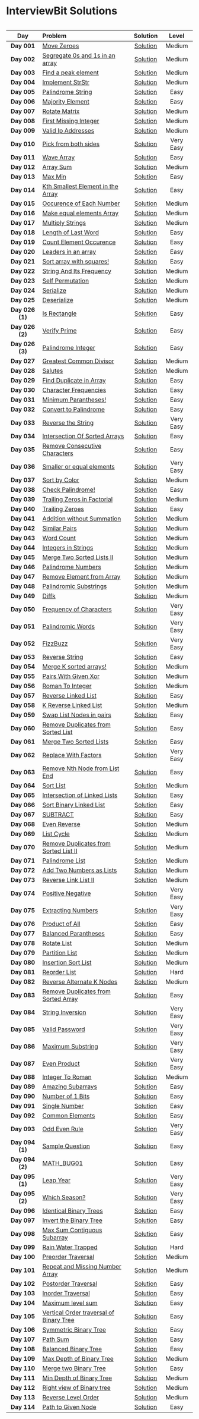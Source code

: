 # InterviewBit Solutions

<img src="https://www.interviewbit.com/blog/wp-content/uploads/2021/05/Interviewbit.png" alt="">

|  Day  |  Problem  |  Solution  |  Level  |
|:-----:|:-----------|:-----------:|:-------:|
|  **Day 001**  |  [Move Zeroes](https://www.interviewbit.com/problems/move-zeroes/)  |  [Solution](https://github.com/kishanrajput23/Scaler-365-Days-of-Code/blob/main/Problems/Day_001.cpp)  |  Medium  |
|  **Day 002**  |  [Segregate 0s and 1s in an array](https://www.interviewbit.com/problems/segregate-0s-and-1s-in-an-array/)  |  [Solution](https://github.com/kishanrajput23/Scaler-365-Days-of-Code/blob/main/Problems/Day_002.cpp)  |  Medium  |
|  **Day 003**  |  [Find a peak element](https://www.interviewbit.com/problems/find-a-peak-element/)  |  [Solution](https://github.com/kishanrajput23/Scaler-365-Days-of-Code/blob/main/Problems/Day_003.cpp)  |  Medium  |
|  **Day 004**  |  [Implement StrStr](https://www.interviewbit.com/problems/implement-strstr/)  |  [Solution](https://github.com/kishanrajput23/Scaler-365-Days-of-Code/blob/main/Problems/Day_004.cpp)  |  Medium  |
|  **Day 005**  |  [Palindrome String](https://www.interviewbit.com/problems/palindrome-string/)  |  [Solution](https://github.com/kishanrajput23/Scaler-365-Days-of-Code/blob/main/Problems/Day_005.cpp)  |  Easy  |
|  **Day 006**  |  [Majority Element](https://www.interviewbit.com/problems/majority-element/)  |  [Solution](https://github.com/kishanrajput23/Scaler-365-Days-of-Code/blob/main/Problems/Day_006.cpp)  |  Easy  |
|  **Day 007**  |  [Rotate Matrix](https://www.interviewbit.com/problems/rotate-matrix/)  |  [Solution](https://github.com/kishanrajput23/Scaler-365-Days-of-Code/blob/main/Problems/Day_007.cpp)  |  Medium  |
|  **Day 008**  |  [First Missing Integer](https://www.interviewbit.com/problems/first-missing-integer/)  |  [Solution](https://github.com/kishanrajput23/Scaler-365-Days-of-Code/blob/main/Problems/Day_008.cpp)  |  Medium  |
|  **Day 009**  |  [Valid Ip Addresses](https://www.interviewbit.com/problems/valid-ip-addresses/)  |  [Solution](https://github.com/kishanrajput23/Scaler-365-Days-of-Code/blob/main/Problems/Day_009.cpp)  |  Medium  |
|  **Day 010**  |  [Pick from both sides](https://www.interviewbit.com/problems/pick-from-both-sides/)  |  [Solution](https://github.com/kishanrajput23/Scaler-365-Days-of-Code/blob/main/Problems/Day_010.cpp)  |  Very Easy  |
|  **Day 011**  |  [Wave Array](https://www.interviewbit.com/problems/wave-array/)  |  [Solution](https://github.com/kishanrajput23/Scaler-365-Days-of-Code/blob/main/Problems/Day_011.cpp)  |  Easy  |
|  **Day 012**  |  [Array Sum](https://www.interviewbit.com/problems/array-sum/)  |  [Solution](https://github.com/kishanrajput23/Scaler-365-Days-of-Code/blob/main/Problems/Day_012.cpp)  |  Medium  |
|  **Day 013**  |  [Max Min](https://www.interviewbit.com/problems/max-min-05542f2f-69aa-4253-9cc7-84eb7bf739c4/)  |  [Solution](https://github.com/kishanrajput23/Scaler-365-Days-of-Code/blob/main/Problems/Day_013.cpp)  |  Easy  |
|  **Day 014**  |  [Kth Smallest Element in the Array](https://www.interviewbit.com/problems/kth-smallest-element-in-the-array/)  |  [Solution](https://github.com/kishanrajput23/Scaler-365-Days-of-Code/blob/main/Problems/Day_014.cpp)  |  Easy  |
|  **Day 015**  |  [Occurence of Each Number](https://www.interviewbit.com/problems/occurence-of-each-number/)  |  [Solution](https://github.com/kishanrajput23/Scaler-365-Days-of-Code/blob/main/Problems/Day_015.cpp)  |  Medium  |
|  **Day 016**  |  [Make equal elements Array](https://www.interviewbit.com/problems/make-equal-elements-array/)  |  [Solution](https://github.com/kishanrajput23/Scaler-365-Days-of-Code/blob/main/Problems/Day_016.cpp)  |  Medium  |
|  **Day 017**  |  [Multiply Strings](https://www.interviewbit.com/problems/multiply-strings/)  |  [Solution](https://github.com/kishanrajput23/Scaler-365-Days-of-Code/blob/main/Problems/Day_017.cpp)  |  Medium  |
|  **Day 018**  |  [Length of Last Word](https://www.interviewbit.com/problems/length-of-last-word/)  |  [Solution](https://github.com/kishanrajput23/Scaler-365-Days-of-Code/blob/main/Problems/Day_018.cpp)  |  Easy  |
|  **Day 019**  |  [Count Element Occurence](https://www.interviewbit.com/problems/count-element-occurence/)  |  [Solution](https://github.com/kishanrajput23/Scaler-365-Days-of-Code/blob/main/Problems/Day_019.cpp)  |  Easy  |
|  **Day 020**  |  [Leaders in an array](https://www.interviewbit.com/problems/leaders-in-an-array/)  |  [Solution](https://github.com/kishanrajput23/Scaler-365-Days-of-Code/blob/main/Problems/Day_020.cpp)  |  Easy  |
|  **Day 021**  |  [Sort array with squares!](https://www.interviewbit.com/problems/sort-array-with-squares/)  |  [Solution](https://github.com/kishanrajput23/Scaler-365-Days-of-Code/blob/main/Problems/Day_021.cpp)  |  Easy  |
|  **Day 022**  |  [String And Its Frequency](https://www.interviewbit.com/problems/string-and-its-frequency/)  |  [Solution](https://github.com/kishanrajput23/Scaler-365-Days-of-Code/blob/main/Problems/Day_022.cpp)  |  Medium  |
|  **Day 023**  |  [Self Permutation](https://www.interviewbit.com/problems/self-permutation/)  |  [Solution](https://github.com/kishanrajput23/Scaler-365-Days-of-Code/blob/main/Problems/Day_023.cpp)  |  Medium  |
|  **Day 024**  |  [Serialize](https://www.interviewbit.com/problems/serialize/)  |  [Solution](https://github.com/kishanrajput23/Scaler-365-Days-of-Code/blob/main/Problems/Day_024.cpp)  |  Medium  |
|  **Day 025**  |  [Deserialize](https://www.interviewbit.com/problems/deserialize/)  |  [Solution](https://github.com/kishanrajput23/Scaler-365-Days-of-Code/blob/main/Problems/Day_025.cpp)  |  Medium  |
|  **Day 026 (1)**  |  [Is Rectangle](https://www.interviewbit.com/problems/is-rectangle/)  |  [Solution](https://github.com/kishanrajput23/Scaler-365-Days-of-Code/blob/main/Problems/Day_026_1.cpp)  |  Easy  |
|  **Day 026 (2)**  |  [Verify Prime](https://www.interviewbit.com/problems/verify-prime/)  |  [Solution](https://github.com/kishanrajput23/Scaler-365-Days-of-Code/blob/main/Problems/Day_026_2.cpp)  |  Easy  |
|  **Day 026 (3)**  |  [Palindrome Integer](https://www.interviewbit.com/problems/palindrome-integer/)  |  [Solution](https://github.com/kishanrajput23/Scaler-365-Days-of-Code/blob/main/Problems/Day_026_3.cpp)  |  Easy  |
|  **Day 027**  |  [Greatest Common Divisor](https://www.interviewbit.com/problems/greatest-common-divisor/)  |  [Solution](https://github.com/kishanrajput23/Scaler-365-Days-of-Code/blob/main/Problems/Day_027.cpp)  |  Medium  |
|  **Day 028**  |  [Salutes](https://www.interviewbit.com/problems/salutes/)  |  [Solution](https://github.com/kishanrajput23/Scaler-365-Days-of-Code/blob/main/Problems/Day_028.cpp)  |  Medium  |
|  **Day 029**  |  [Find Duplicate in Array](https://www.interviewbit.com/problems/find-duplicate-in-array/)  |  [Solution](https://github.com/kishanrajput23/Scaler-365-Days-of-Code/blob/main/Problems/Day_029.cpp)  |  Easy  |
|  **Day 030**  |  [Character Frequencies](https://www.interviewbit.com/problems/character-frequencies/)  |  [Solution](https://github.com/kishanrajput23/Scaler-365-Days-of-Code/blob/main/Problems/Day_030.cpp)  |  Easy  |
|  **Day 031**  |  [Minimum Parantheses!](https://www.interviewbit.com/problems/minimum-parantheses/)  |  [Solution](https://github.com/kishanrajput23/Scaler-365-Days-of-Code/blob/main/Problems/Day_031.cpp)  |  Easy  |
|  **Day 032**  |  [Convert to Palindrome](https://www.interviewbit.com/problems/convert-to-palindrome/)  |  [Solution](https://github.com/kishanrajput23/Scaler-365-Days-of-Code/blob/main/Problems/Day_032.cpp)  |  Easy  |
|  **Day 033**  |  [Reverse the String](https://www.interviewbit.com/problems/reverse-the-string/)  |  [Solution](https://github.com/kishanrajput23/Scaler-365-Days-of-Code/blob/main/Problems/Day_033.cpp)  |  Very Easy  |
|  **Day 034**  |  [Intersection Of Sorted Arrays](https://www.interviewbit.com/problems/intersection-of-sorted-arrays/)  |  [Solution](https://github.com/kishanrajput23/Scaler-365-Days-of-Code/blob/main/Problems/Day_034.cpp)  |  Easy  |
|  **Day 035**  |  [Remove Consecutive Characters](https://www.interviewbit.com/problems/remove-consecutive-characters/)  |  [Solution](https://github.com/kishanrajput23/Scaler-365-Days-of-Code/blob/main/Problems/Day_035.cpp)  |  Easy  |
|  **Day 036**  |  [Smaller or equal elements](https://www.interviewbit.com/problems/smaller-or-equal-elements/)  |  [Solution](https://github.com/kishanrajput23/Scaler-365-Days-of-Code/blob/main/Problems/Day_036.cpp)  |  Very Easy  |
|  **Day 037**  |  [Sort by Color](https://www.interviewbit.com/problems/sort-by-color/)  |  [Solution](https://github.com/kishanrajput23/Scaler-365-Days-of-Code/blob/main/Problems/Day_037.cpp)  |  Medium  |
|  **Day 038**  |  [Check Palindrome!](https://www.interviewbit.com/problems/check-palindrome/)  |  [Solution](https://github.com/kishanrajput23/Scaler-365-Days-of-Code/blob/main/Problems/Day_038.cpp)  |  Easy  |
|  **Day 039**  |  [Trailing Zeros in Factorial](https://www.interviewbit.com/problems/trailing-zeros-in-factorial/)  |  [Solution](https://github.com/kishanrajput23/Scaler-365-Days-of-Code/blob/main/Problems/Day_039.cpp)  |  Medium  |
|  **Day 040**  |  [Trailing Zeroes](https://www.interviewbit.com/problems/trailing-zeroes/)  |  [Solution](https://github.com/kishanrajput23/Scaler-365-Days-of-Code/blob/main/Problems/Day_040.cpp)  |  Easy  |
|  **Day 041**  |  [Addition without Summation](https://www.interviewbit.com/problems/addition-without-summation/)  |  [Solution](https://github.com/kishanrajput23/Scaler-365-Days-of-Code/blob/main/Problems/Day_041.cpp)  |  Medium  |
|  **Day 042**  |  [Similar Pairs](https://www.interviewbit.com/problems/similar-pairs/)  |  [Solution](https://github.com/kishanrajput23/Scaler-365-Days-of-Code/blob/main/Problems/Day_042.cpp)  |  Medium  |
|  **Day 043**  |  [Word Count](https://www.interviewbit.com/problems/word-count/)  |  [Solution](https://github.com/kishanrajput23/Scaler-365-Days-of-Code/blob/main/Problems/Day_043.cpp)  |  Medium  |
|  **Day 044**  |  [Integers in Strings](https://www.interviewbit.com/problems/integers-in-strings/)  |  [Solution](https://github.com/kishanrajput23/Scaler-365-Days-of-Code/blob/main/Problems/Day_044.cpp)  |  Medium  |
|  **Day 045**  |  [Merge Two Sorted Lists II](https://www.interviewbit.com/problems/merge-two-sorted-lists-ii/)  |  [Solution](https://github.com/kishanrajput23/Scaler-365-Days-of-Code/blob/main/Problems/Day_045.cpp)  |  Medium  |
|  **Day 046**  |  [Palindrome Numbers](https://www.interviewbit.com/problems/palindrome-numbers/)  |  [Solution](https://github.com/kishanrajput23/Scaler-365-Days-of-Code/blob/main/Problems/Day_046.cpp)  |  Medium  |
|  **Day 047**  |  [Remove Element from Array](https://www.interviewbit.com/problems/remove-element-from-array/)  |  [Solution](https://github.com/kishanrajput23/Scaler-365-Days-of-Code/blob/main/Problems/Day_047.cpp)  |  Medium  |
|  **Day 048**  |  [Palindromic Substrings](https://www.interviewbit.com/problems/palindromic-substrings/)  |  [Solution](https://github.com/kishanrajput23/Scaler-365-Days-of-Code/blob/main/Problems/Day_048.cpp)  |  Medium  |
|  **Day 049**  |  [Diffk](https://www.interviewbit.com/problems/diffk/)  |  [Solution](https://github.com/kishanrajput23/Scaler-365-Days-of-Code/blob/main/Problems/Day_049.cpp)  |  Medium  |
|  **Day 050**  |  [Frequency of Characters](https://www.interviewbit.com/problems/frequency-of-characters/)  |  [Solution](https://github.com/kishanrajput23/Scaler-365-Days-of-Code/blob/main/Problems/Day_050.cpp)  |  Very Easy  |
|  **Day 051**  |  [Palindromic Words](https://www.interviewbit.com/problems/palindromic-words/)  |  [Solution](https://github.com/kishanrajput23/Scaler-365-Days-of-Code/blob/main/Problems/Day_051.cpp)  |  Very Easy  |
|  **Day 052**  |  [FizzBuzz](https://www.interviewbit.com/problems/fizzbuzz/)  |  [Solution](https://github.com/kishanrajput23/Scaler-365-Days-of-Code/blob/main/Problems/Day_052.cpp)  |  Very Easy  |
|  **Day 053**  |  [Reverse String](https://www.interviewbit.com/problems/reverse-string/)  |  [Solution](https://github.com/kishanrajput23/Scaler-365-Days-of-Code/blob/main/Problems/Day_053.cpp)  |  Easy  |
|  **Day 054**  |  [Merge K sorted arrays!](https://www.interviewbit.com/problems/merge-k-sorted-arrays/)  |  [Solution](https://github.com/kishanrajput23/Scaler-365-Days-of-Code/blob/main/Problems/Day_054.cpp)  |  Medium  |
|  **Day 055**  |  [Pairs With Given Xor](https://www.interviewbit.com/problems/pairs-with-given-xor/)  |  [Solution](https://github.com/kishanrajput23/Scaler-365-Days-of-Code/blob/main/Problems/Day_055.cpp)  |  Medium  |
|  **Day 056**  |  [Roman To Integer](https://www.interviewbit.com/problems/roman-to-integer/)  |  [Solution](https://github.com/kishanrajput23/Scaler-365-Days-of-Code/blob/main/Problems/Day_056.cpp)  |  Medium  |
|  **Day 057**  |  [Reverse Linked List](https://www.interviewbit.com/problems/reverse-linked-list/)  |  [Solution](https://github.com/kishanrajput23/Scaler-365-Days-of-Code/blob/main/Problems/Day_057.cpp)  |  Easy  |
|  **Day 058**  |  [K Reverse Linked List](https://www.interviewbit.com/problems/k-reverse-linked-list/)  |  [Solution](https://github.com/kishanrajput23/Scaler-365-Days-of-Code/blob/main/Problems/Day_058.cpp)  |  Medium  |
|  **Day 059**  |  [Swap List Nodes in pairs](https://www.interviewbit.com/problems/swap-list-nodes-in-pairs/)  |  [Solution](https://github.com/kishanrajput23/Scaler-365-Days-of-Code/blob/main/Problems/Day_059.cpp)  |  Easy  |
|  **Day 060**  |  [Remove Duplicates from Sorted List](https://www.interviewbit.com/problems/remove-duplicates-from-sorted-list/)  |  [Solution](https://github.com/kishanrajput23/Scaler-365-Days-of-Code/blob/main/Problems/Day_060.cpp)  |  Easy  |
|  **Day 061**  |  [Merge Two Sorted Lists](https://www.interviewbit.com/problems/merge-two-sorted-lists/)  |  [Solution](https://github.com/kishanrajput23/Scaler-365-Days-of-Code/blob/main/Problems/Day_061.cpp)  |  Easy  |
|  **Day 062**  |  [Replace With Factors](https://www.interviewbit.com/problems/replace-with-factors/)  |  [Solution](https://github.com/kishanrajput23/Scaler-365-Days-of-Code/blob/main/Problems/Day_062.cpp)  |  Very Easy  |
|  **Day 063**  |  [Remove Nth Node from List End](https://www.interviewbit.com/problems/remove-nth-node-from-list-end/)  |  [Solution](https://github.com/kishanrajput23/Scaler-365-Days-of-Code/blob/main/Problems/Day_063.cpp)  |  Easy  |
|  **Day 064**  |  [Sort List](https://www.interviewbit.com/problems/sort-list/)  |  [Solution](https://github.com/kishanrajput23/Scaler-365-Days-of-Code/blob/main/Problems/Day_064.cpp)  |  Medium  |
|  **Day 065**  |  [Intersection of Linked Lists](https://www.interviewbit.com/problems/intersection-of-linked-lists/)  |  [Solution](https://github.com/kishanrajput23/Scaler-365-Days-of-Code/blob/main/Problems/Day_065.cpp)  |  Easy  |
|  **Day 066**  |  [Sort Binary Linked List](https://www.interviewbit.com/problems/sort-binary-linked-list/)  |  [Solution](https://github.com/kishanrajput23/Scaler-365-Days-of-Code/blob/main/Problems/Day_066.cpp)  |  Easy  |
|  **Day 067**  |  [SUBTRACT](https://www.interviewbit.com/problems/subtract/)  |  [Solution](https://github.com/kishanrajput23/Scaler-365-Days-of-Code/blob/main/Problems/Day_067.cpp)  |  Easy  |
|  **Day 068**  |  [Even Reverse](https://www.interviewbit.com/problems/even-reverse/)  |  [Solution](https://github.com/kishanrajput23/Scaler-365-Days-of-Code/blob/main/Problems/Day_068.cpp)  |  Medium  |
|  **Day 069**  |  [List Cycle](https://www.interviewbit.com/problems/list-cycle/)  |  [Solution](https://github.com/kishanrajput23/Scaler-365-Days-of-Code/blob/main/Problems/Day_069.cpp)  |  Medium  |
|  **Day 070**  |  [Remove Duplicates from Sorted List II](https://www.interviewbit.com/problems/remove-duplicates-from-sorted-list-ii/)  |  [Solution](https://github.com/kishanrajput23/Scaler-365-Days-of-Code/blob/main/Problems/Day_070.cpp)  |  Medium  |
|  **Day 071**  |  [Palindrome List](https://www.interviewbit.com/problems/palindrome-list/)  |  [Solution](https://github.com/kishanrajput23/Scaler-365-Days-of-Code/blob/main/Problems/Day_071.cpp)  |  Medium  |
|  **Day 072**  |  [Add Two Numbers as Lists](https://www.interviewbit.com/problems/add-two-numbers-as-lists/)  |  [Solution](https://github.com/kishanrajput23/Scaler-365-Days-of-Code/blob/main/Problems/Day_072.cpp)  |  Medium  |
|  **Day 073**  |  [Reverse Link List II](https://www.interviewbit.com/problems/reverse-link-list-ii/)  |  [Solution](https://github.com/kishanrajput23/Scaler-365-Days-of-Code/blob/main/Problems/Day_073.cpp)  |  Medium  |
|  **Day 074**  |  [Positive Negative](https://www.interviewbit.com/problems/positive-negative/)  |  [Solution](https://github.com/kishanrajput23/Scaler-365-Days-of-Code/blob/main/Problems/Day_074.cpp)  |  Very Easy  |
|  **Day 075**  |  [Extracting Numbers](https://www.interviewbit.com/problems/extracting-numbers/)  |  [Solution](https://github.com/kishanrajput23/Scaler-365-Days-of-Code/blob/main/Problems/Day_075.cpp)  |  Very Easy  |
|  **Day 076**  |  [Product of All](https://www.interviewbit.com/problems/product-of-all/)  |  [Solution](https://github.com/kishanrajput23/Scaler-365-Days-of-Code/blob/main/Problems/Day_076.cpp)  |  Easy  |
|  **Day 077**  |  [Balanced Parantheses](https://www.interviewbit.com/problems/balanced-parantheses/)  |  [Solution](https://github.com/kishanrajput23/Scaler-365-Days-of-Code/blob/main/Problems/Day_077.cpp)  |  Easy  |
|  **Day 078**  |  [Rotate List](https://www.interviewbit.com/problems/rotate-list/)  |  [Solution](https://github.com/kishanrajput23/Scaler-365-Days-of-Code/blob/main/Problems/Day_078.cpp)  |  Medium  |
|  **Day 079**  |  [Partition List](https://www.interviewbit.com/problems/partition-list/)  |  [Solution](https://github.com/kishanrajput23/Scaler-365-Days-of-Code/blob/main/Problems/Day_079.cpp)  |  Medium  |
|  **Day 080**  |  [Insertion Sort List](https://www.interviewbit.com/problems/insertion-sort-list/)  |  [Solution](https://github.com/kishanrajput23/Scaler-365-Days-of-Code/blob/main/Problems/Day_080.cpp)  |  Medium  |
|  **Day 081**  |  [Reorder List](https://www.interviewbit.com/problems/reorder-list/)  |  [Solution](https://github.com/kishanrajput23/Scaler-365-Days-of-Code/blob/main/Problems/Day_081.cpp)  |  Hard  |
|  **Day 082**  |  [Reverse Alternate K Nodes](https://www.interviewbit.com/problems/reverse-alternate-k-nodes/)  |  [Solution](https://github.com/kishanrajput23/Scaler-365-Days-of-Code/blob/main/Problems/Day_082.cpp)  |  Medium  |
|  **Day 083**  |  [Remove Duplicates from Sorted Array](https://www.interviewbit.com/problems/remove-duplicates-from-sorted-array/)  |  [Solution](https://github.com/kishanrajput23/Scaler-365-Days-of-Code/blob/main/Problems/Day_083.cpp)  |  Easy  |
|  **Day 084**  |  [String Inversion](https://www.interviewbit.com/problems/string-inversion/)  |  [Solution](https://github.com/kishanrajput23/Scaler-365-Days-of-Code/blob/main/Problems/Day_084.cpp)  |  Very Easy  |
|  **Day 085**  |  [Valid Password](https://www.interviewbit.com/problems/valid-password/)  |  [Solution](https://github.com/kishanrajput23/Scaler-365-Days-of-Code/blob/main/Problems/Day_085.cpp)  |  Very Easy  |
|  **Day 086**  |  [Maximum Substring](https://www.interviewbit.com/problems/maximum-substring/)  |  [Solution](https://github.com/kishanrajput23/Scaler-365-Days-of-Code/blob/main/Problems/Day_086.cpp)  |  Very Easy  |
|  **Day 087**  |  [Even Product](https://www.interviewbit.com/problems/even-product/)  |  [Solution](https://github.com/kishanrajput23/Scaler-365-Days-of-Code/blob/main/Problems/Day_087.cpp)  |  Very Easy  |
|  **Day 088**  |  [Integer To Roman](https://www.interviewbit.com/problems/integer-to-roman/)  |  [Solution](https://github.com/kishanrajput23/Scaler-365-Days-of-Code/blob/main/Problems/Day_088.cpp)  |  Medium  |
|  **Day 089**  |  [Amazing Subarrays](https://www.interviewbit.com/problems/amazing-subarrays/)  |  [Solution](https://github.com/kishanrajput23/Scaler-365-Days-of-Code/blob/main/Problems/Day_089.cpp)  |  Easy  |
|  **Day 090**  |  [Number of 1 Bits](https://www.interviewbit.com/problems/number-of-1-bits/)  |  [Solution](https://github.com/kishanrajput23/Scaler-365-Days-of-Code/blob/main/Problems/Day_090.cpp)  |  Easy  |
|  **Day 091**  |  [Single Number](https://www.interviewbit.com/problems/single-number/)  |  [Solution](https://github.com/kishanrajput23/Scaler-365-Days-of-Code/blob/main/Problems/Day_091.cpp)  |  Easy  |
|  **Day 092**  |  [Common Elements](https://www.interviewbit.com/problems/common-elements/)  |  [Solution](https://github.com/kishanrajput23/Scaler-365-Days-of-Code/blob/main/Problems/Day_092.cpp)  |  Easy  |
|  **Day 093**  |  [Odd Even Rule](https://www.interviewbit.com/problems/odd-even-rule/)  |  [Solution](https://github.com/kishanrajput23/Scaler-365-Days-of-Code/blob/main/Problems/Day_093.cpp)  |  Very Easy  |
|  **Day 094 (1)**  |  [Sample Question](https://www.interviewbit.com/problems/sample-question/)  |  [Solution](https://github.com/kishanrajput23/Scaler-365-Days-of-Code/blob/main/Problems/Day_094_1.cpp)  |  Easy  |
|  **Day 094 (2)**  |  [MATH_BUG01](https://www.interviewbit.com/problems/mathbug01/)  |  [Solution](https://github.com/kishanrajput23/Scaler-365-Days-of-Code/blob/main/Problems/Day_094_2.cpp)  |  Easy  |
|  **Day 095 (1)**  |  [Leap Year](https://www.interviewbit.com/problems/leap-year/)  |  [Solution](https://github.com/kishanrajput23/Scaler-365-Days-of-Code/blob/main/Problems/Day_095_1.cpp)  |  Very Easy  |
|  **Day 095 (2)**  |  [Which Season?](https://www.interviewbit.com/problems/which-season/)  |  [Solution](https://github.com/kishanrajput23/Scaler-365-Days-of-Code/blob/main/Problems/Day_095_2.cpp)  |  Very Easy  |
|  **Day 096**  |  [Identical Binary Trees](https://www.interviewbit.com/problems/identical-binary-trees/)  |  [Solution](https://github.com/kishanrajput23/Scaler-365-Days-of-Code/blob/main/Problems/Day_096.cpp)  |  Easy  |
|  **Day 097**  |  [Invert the Binary Tree](https://www.interviewbit.com/problems/invert-the-binary-tree/)  |  [Solution](https://github.com/kishanrajput23/Scaler-365-Days-of-Code/blob/main/Problems/Day_097.cpp)  |  Easy  |
|  **Day 098**  |  [Max Sum Contiguous Subarray](https://www.interviewbit.com/problems/max-sum-contiguous-subarray/)  |  [Solution](https://github.com/kishanrajput23/Scaler-365-Days-of-Code/blob/main/Problems/Day_098.cpp)  |  Easy  |
|  **Day 099**  |  [Rain Water Trapped](https://www.interviewbit.com/problems/rain-water-trapped/)  |  [Solution](https://github.com/kishanrajput23/Scaler-365-Days-of-Code/blob/main/Problems/Day_099.cpp)  |  Hard  |
|  **Day 100**  |  [Preorder Traversal](https://www.interviewbit.com/problems/preorder-traversal/)  |  [Solution](https://github.com/kishanrajput23/Scaler-365-Days-of-Code/blob/main/Problems/Day_100.cpp)  |  Medium  |
|  **Day 101**  |  [Repeat and Missing Number Array](https://www.interviewbit.com/problems/repeat-and-missing-number-array/)  |  [Solution](https://github.com/kishanrajput23/Scaler-365-Days-of-Code/blob/main/Problems/Day_101.cpp)  |  Medium  |
|  **Day 102**  |  [Postorder Traversal](https://www.interviewbit.com/problems/postorder-traversal/)  |  [Solution](https://github.com/kishanrajput23/Scaler-365-Days-of-Code/blob/main/Problems/Day_102.cpp)  |  Easy  |
|  **Day 103**  |  [Inorder Traversal](https://www.interviewbit.com/problems/inorder-traversal/)  |  [Solution](https://github.com/kishanrajput23/Scaler-365-Days-of-Code/blob/main/Problems/Day_103.cpp)  |  Easy  |
|  **Day 104**  |  [Maximum level sum](https://www.interviewbit.com/problems/maximum-level-sum/)  |  [Solution](https://github.com/kishanrajput23/Scaler-365-Days-of-Code/blob/main/Problems/Day_104.cpp)  |  Easy  |
|  **Day 105**  |  [Vertical Order traversal of Binary Tree](https://www.interviewbit.com/problems/vertical-order-traversal-of-binary-tree/)  |  [Solution](https://github.com/kishanrajput23/Scaler-365-Days-of-Code/blob/main/Problems/Day_105.cpp)  |  Easy  |
|  **Day 106**  |  [Symmetric Binary Tree](https://www.interviewbit.com/problems/symmetric-binary-tree/)  |  [Solution](https://github.com/kishanrajput23/Scaler-365-Days-of-Code/blob/main/Problems/Day_106.cpp)  |  Easy  |
|  **Day 107**  |  [Path Sum](https://www.interviewbit.com/problems/path-sum/)  |  [Solution](https://github.com/kishanrajput23/Scaler-365-Days-of-Code/blob/main/Problems/Day_107.cpp)  |  Easy  |
|  **Day 108**  |  [Balanced Binary Tree](https://www.interviewbit.com/problems/balanced-binary-tree/)  |  [Solution](https://github.com/kishanrajput23/Scaler-365-Days-of-Code/blob/main/Problems/Day_108.cpp)  |  Easy  |
|  **Day 109**  |  [Max Depth of Binary Tree](https://www.interviewbit.com/problems/max-depth-of-binary-tree/)  |  [Solution](https://github.com/kishanrajput23/Scaler-365-Days-of-Code/blob/main/Problems/Day_109.cpp)  |  Medium  |
|  **Day 110**  |  [Merge two Binary Tree](https://www.interviewbit.com/problems/merge-two-binary-tree/)  |  [Solution](https://github.com/kishanrajput23/Scaler-365-Days-of-Code/blob/main/Problems/Day_110.cpp)  |  Easy  |
|  **Day 111**  |  [Min Depth of Binary Tree](https://www.interviewbit.com/problems/min-depth-of-binary-tree/)  |  [Solution](https://github.com/kishanrajput23/Scaler-365-Days-of-Code/blob/main/Problems/Day_111.cpp)  |  Medium  |
|  **Day 112**  |  [Right view of Binary tree](https://www.interviewbit.com/problems/right-view-of-binary-tree/)  |  [Solution](https://github.com/kishanrajput23/Scaler-365-Days-of-Code/blob/main/Problems/Day_112.cpp)  |  Medium  |
|  **Day 113**  |  [Reverse Level Order](https://www.interviewbit.com/problems/reverse-level-order/)  |  [Solution](https://github.com/kishanrajput23/Scaler-365-Days-of-Code/blob/main/Problems/Day_113.cpp)  |  Medium  |
|  **Day 114**  |  [Path to Given Node](https://www.interviewbit.com/problems/path-to-given-node/)  |  [Solution](https://github.com/kishanrajput23/Scaler-365-Days-of-Code/blob/main/Problems/Day_114.cpp)  |  Easy  |
